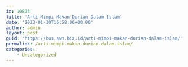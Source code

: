```yaml
---
id: 10833
title: 'Arti Mimpi Makan Durian Dalam Islam'
date: '2023-01-30T16:58:06+00:00'
author: admin
layout: post
guid: 'https://bos.awn.biz.id/arti-mimpi-makan-durian-dalam-islam/'
permalink: /arti-mimpi-makan-durian-dalam-islam/
categories:
    - Uncategorized
---
```


